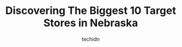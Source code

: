 ---
layout: ampstory
image: https://i0.wp.com/www.depkes.org/wp-content/uploads/2023/06/target-0-in-nebraska-1685968735.jpeg?resize=640,853
author: techidn
featured: false
description: Discover the impressive array of Target options in Nebraska, where you can find 10 of the largest Target establishments in the area. From renowned classics to hidden gems, Nebraska offers a 
title: Discovering The Biggest 10 Target Stores in Nebraska
cover:
   title: Discovering The Biggest 10 Target Stores in Nebraska
   subtitle: Rickpate
   background: https://www.depkes.org/wp-content/uploads/2023/06/target-0-in-nebraska-1685968735.jpeg

pages: 
 - layout: thirds
   top: <h1>#1 Target</h1>
   bottom: "<p>I always enjoy my experience at Target! The clean environment is very inviting and all of the displays make shopping fun and interesting. If I need help with anything the</p>"
   background: https://www.depkes.org/wp-content/uploads/2023/06/target-1-in-nebraska-1685968735.jpeg
   backgroundblur: true
 - layout: thirds
   top: <h1>#2 Target</h1>
   bottom: "<p>8201 S 40th St, Lincoln, NE 68516, United States</p>"
   background: https://www.depkes.org/wp-content/uploads/2023/06/target-2-in-nebraska-1685968736.jpeg
   cta:
      link: https://www.depkes.org/blog/discovering-the-biggest-10-target-stores-in-nebraska/
      text: Discovering The Biggest 10 Target Stores in Nebraska
 - layout: thirds
   top: <h1>#3 Target</h1>
   bottom: "<p>4001 N 132nd St, Omaha, NE 68164, United States</p>"
   background: https://www.depkes.org/wp-content/uploads/2023/06/target-3-in-nebraska-1685968736.jpeg
   cta:
      link: https://www.depkes.org/blog/discovering-the-biggest-10-target-stores-in-nebraska/
      text: Discovering The Biggest 10 Target Stores in Nebraska
 - layout: thirds
   top: <h1>#4 Target</h1>
   bottom: "<p>17810 W Center Rd, Omaha, NE 68130, United States</p>"
   background: https://images.unsplash.com/photo-1515405295579-ba7b45403062?ixlib=rb-4.0.3&ixid=MnwxMjA3fDB8MHxwaG90by1wYWdlfHx8fGVufDB8fHx8&auto=format&fit=crop&w=640&h=853&q=80
   cta:
      link: https://www.depkes.org/blog/discovering-the-biggest-10-target-stores-in-nebraska/
      text: Discovering The Biggest 10 Target Stores in Nebraska
 - layout: thirds
   top: <h1>#5 Target</h1>
   bottom: "<p>718 N Washington St, Papillion, NE 68046, United States</p>"
   background: https://images.unsplash.com/photo-1509114397022-ed747cca3f65?ixlib=rb-4.0.3&ixid=MnwxMjA3fDB8MHxwaG90by1wYWdlfHx8fGVufDB8fHx8&auto=format&fit=crop&w=640&h=853&q=80
   cta:
      link: https://www.depkes.org/blog/discovering-the-biggest-10-target-stores-in-nebraska/
      text: Discovering The Biggest 10 Target Stores in Nebraska
 - layout: thirds
   top: <h1>#6 Target</h1>
   bottom: "<p>16959 Evans Plaza, Omaha, NE 68116, United States</p>"
   background: https://images.unsplash.com/photo-1484589065579-248aad0d8b13?ixlib=rb-4.0.3&ixid=MnwxMjA3fDB8MHxwaG90by1wYWdlfHx8fGVufDB8fHx8&auto=format&fit=crop&w=640&h=853&q=80
   cta:
      link: https://www.depkes.org/blog/discovering-the-biggest-10-target-stores-in-nebraska/
      text: Discovering The Biggest 10 Target Stores in Nebraska
 - layout: thirds
   top: <h1>#7 Target</h1>
   bottom: "<p>7200 Dodge St, Omaha, NE 68114, United States</p>"
   background: https://images.unsplash.com/photo-1595364397663-fca4f075d796?ixlib=rb-4.0.3&ixid=MnwxMjA3fDB8MHxwaG90by1wYWdlfHx8fGVufDB8fHx8&auto=format&fit=crop&w=640&h=853&q=80
   cta:
      link: https://www.depkes.org/blog/discovering-the-biggest-10-target-stores-in-nebraska/
      text: Discovering The Biggest 10 Target Stores in Nebraska
 - layout: thirds
   middle: Continue reading...
   background: https://images.unsplash.com/photo-1564951434112-64d74cc2a2d7?ixlib=rb-4.0.3&ixid=MnwxMjA3fDB8MHxwaG90by1wYWdlfHx8fGVufDB8fHx8&auto=format&fit=crop&w=640&h=853&q=80
   cta:
      link: https://www.depkes.org/blog/discovering-the-biggest-10-target-stores-in-nebraska/
      text: Discovering The Biggest 10 Target Stores in Nebraska
      
---